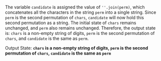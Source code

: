 The variable `candidate` is assigned the value of `''.join(perm)`, which concatenates all the characters in the string `perm` into a single string. Since `perm` is the second permutation of `chars`, `candidate` will now hold this second permutation as a string. The initial state of `chars` remains unchanged, and `perm` also remains unchanged. Therefore, the output state is: `chars` is a non-empty string of digits, `perm` is the second permutation of `chars`, and `candidate` is the same as `perm`.

Output State: **`chars` is a non-empty string of digits, `perm` is the second permutation of `chars`, `candidate` is the same as `perm`**